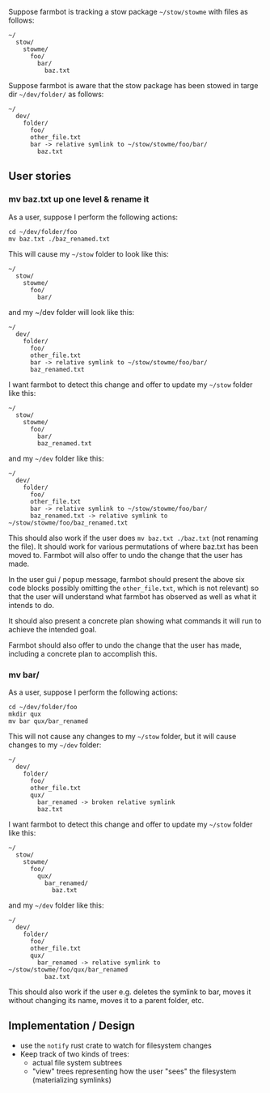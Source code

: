 Suppose farmbot is tracking a stow package `~/stow/stowme` with files as follows:
```
~/
  stow/
    stowme/
      foo/
        bar/
          baz.txt
```
Suppose farmbot is aware that the stow package has been stowed in targe dir `~/dev/folder/` as follows:
```
~/
  dev/
    folder/
      foo/
      other_file.txt
      bar -> relative symlink to ~/stow/stowme/foo/bar/
        baz.txt
```
## User stories

### mv baz.txt up one level & rename it
As a user, suppose I perform the following actions:
```
cd ~/dev/folder/foo
mv baz.txt ./baz_renamed.txt
```
This will cause my `~/stow` folder to look like this:
```
~/
  stow/
    stowme/
      foo/
        bar/
```
and my ~/dev folder will look like this:
```
~/
  dev/
    folder/
      foo/
      other_file.txt
      bar -> relative symlink to ~/stow/stowme/foo/bar/
      baz_renamed.txt
```
I want farmbot to detect this change and offer to update my `~/stow` folder like this:
```
~/
  stow/
    stowme/
      foo/
        bar/
        baz_renamed.txt
```
and my `~/dev` folder like this:
```
~/
  dev/
    folder/
      foo/
      other_file.txt
      bar -> relative symlink to ~/stow/stowme/foo/bar/
      baz_renamed.txt -> relative symlink to ~/stow/stowme/foo/baz_renamed.txt
```
This should also work if the user does `mv baz.txt ./baz.txt` (not renaming the file).
It should work for various permutations of where baz.txt has been moved to.
Farmbot will also offer to undo the change that the user has made.

In the user gui / popup message, farmbot should present the above six code blocks 
possibly omitting the `other_file.txt`, which is not relevant) so that the user will
understand what farmbot has observed as well as what it intends to do.

It should also present a concrete plan showing what commands it will run to achieve the intended goal.

Farmbot should also offer to undo the change that the user has made, including a concrete plan to accomplish this.

### mv bar/
As a user, suppose I perform the following actions:
```
cd ~/dev/folder/foo
mkdir qux
mv bar qux/bar_renamed
```
This will not cause any changes to my `~/stow` folder, but it will cause changes to my `~/dev` folder:
```
~/
  dev/
    folder/
      foo/
      other_file.txt
      qux/
        bar_renamed -> broken relative symlink
        baz.txt
```
I want farmbot to detect this change and offer to update my `~/stow` folder like this:
```
~/
  stow/
    stowme/
      foo/
        qux/
          bar_renamed/
            baz.txt
```
and my `~/dev` folder like this:
```
~/
  dev/
    folder/
      foo/
      other_file.txt
      qux/
        bar_renamed -> relative symlink to ~/stow/stowme/foo/qux/bar_renamed
          baz.txt
```
This should also work if the user e.g. deletes the symlink to bar, moves it without changing its name, moves it to a parent folder, etc.

## Implementation / Design
- use the `notify` rust crate to watch for filesystem changes
- Keep track of two kinds of trees:
  - actual file system subtrees
  - "view" trees representing how the user "sees" the filesystem (materializing symlinks)
